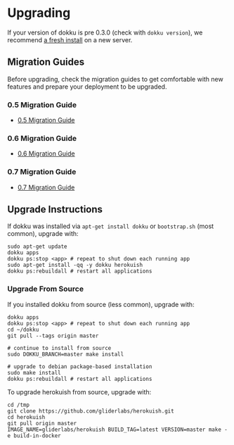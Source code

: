 # Upgrading

If your version of dokku is pre 0.3.0 (check with `dokku version`), we recommend [a fresh install](/dokku/getting-started/installation/) on a new server.

## Migration Guides

Before upgrading, check the migration guides to get comfortable with new features and prepare your deployment to be upgraded.

### 0.5 Migration Guide

- [0.5 Migration Guide](/dokku/appendices/0.5.0-migration-guide/)

### 0.6 Migration Guide

- [0.6 Migration Guide](/dokku/appendices/0.6.0-migration-guide/)

### 0.7 Migration Guide

- [0.7 Migration Guide](/dokku/appendices/0.7.0-migration-guide/)

## Upgrade Instructions

If dokku was installed via `apt-get install dokku` or `bootstrap.sh` (most common), upgrade with:

```shell
sudo apt-get update
dokku apps
dokku ps:stop <app> # repeat to shut down each running app
sudo apt-get install -qq -y dokku herokuish
dokku ps:rebuildall # restart all applications
```

### Upgrade From Source

If you installed dokku from source (less common), upgrade with:

```shell
dokku apps
dokku ps:stop <app> # repeat to shut down each running app
cd ~/dokku
git pull --tags origin master

# continue to install from source
sudo DOKKU_BRANCH=master make install

# upgrade to debian package-based installation
sudo make install
dokku ps:rebuildall # restart all applications
```

To upgrade herokuish from source, upgrade with:

```shell
cd /tmp
git clone https://github.com/gliderlabs/herokuish.git
cd herokuish
git pull origin master
IMAGE_NAME=gliderlabs/herokuish BUILD_TAG=latest VERSION=master make -e build-in-docker
```
